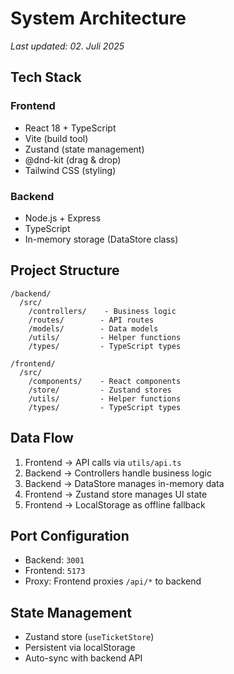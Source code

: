 # System Architecture

*Last updated: 02. Juli 2025*

## Tech Stack

### Frontend
- React 18 + TypeScript
- Vite (build tool)
- Zustand (state management)
- @dnd-kit (drag & drop)
- Tailwind CSS (styling)

### Backend
- Node.js + Express
- TypeScript
- In-memory storage (DataStore class)

## Project Structure
```
/backend/
  /src/
    /controllers/    - Business logic
    /routes/        - API routes
    /models/        - Data models
    /utils/         - Helper functions
    /types/         - TypeScript types

/frontend/
  /src/
    /components/    - React components
    /store/         - Zustand stores
    /utils/         - Helper functions
    /types/         - TypeScript types
```

## Data Flow

1. Frontend → API calls via `utils/api.ts`
2. Backend → Controllers handle business logic
3. Backend → DataStore manages in-memory data
4. Frontend → Zustand store manages UI state
5. Frontend → LocalStorage as offline fallback

## Port Configuration
- Backend: `3001`
- Frontend: `5173`
- Proxy: Frontend proxies `/api/*` to backend

## State Management
- Zustand store (`useTicketStore`)
- Persistent via localStorage
- Auto-sync with backend API 